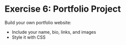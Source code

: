 # Exercise 6: Portfolio Project

Build your own portfolio website:
- Include your name, bio, links, and images
- Style it with CSS
